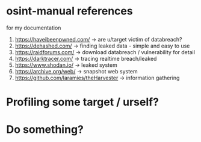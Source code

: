 # osint-manual references

for my documentation

1. https://haveibeenpwned.com/ -> are u/target victim of databreach? 
2. https://dehashed.com/ -> finding leaked data - simple and easy to use
3. https://raidforums.com/ -> download databreach / vulnerability for detail
4. https://darktracer.com/ -> tracing realtime breach/leaked
5. https://www.shodan.io/ -> leaked system
6. https://archive.org/web/ -> snapshot web system
7. https://github.com/laramies/theHarvester -> information gathering

# Profiling some target / urself?

# Do something?
